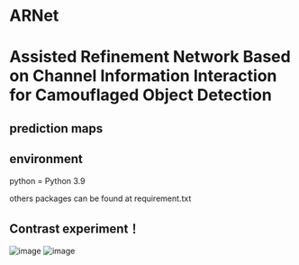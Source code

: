 # ARNet
# Assisted Refinement Network Based on Channel Information Interaction for Camouflaged Object Detection
## prediction maps 


## environment
python = Python 3.9

others packages can be found at requirement.txt

## Contrast experiment！ 


![image](https://github.com/user-attachments/assets/bfdda376-f246-4a30-8790-cc8b46a7a8ab)
![image](https://github.com/user-attachments/assets/0e8a2246-4eab-41a0-ba06-4729bf536352)
